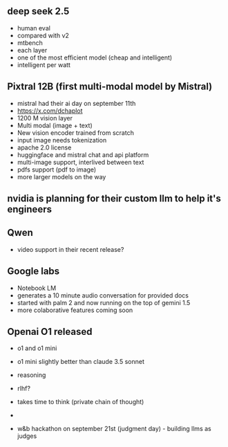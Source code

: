 ## deep seek 2.5
- human eval
- compared with v2
- mtbench
- each layer
- one of the most efficient model (cheap and intelligent)
- intelligent per watt

## Pixtral 12B (first multi-modal model by Mistral)
- mistral had their ai day on september 11th
- https://x.com/dchaplot
- 1200 M vision layer
- Multi modal (image + text)
- New vision encoder trained from scratch
- input image needs tokenization
- apache 2.0 license
- huggingface and mistral chat and api platform
- multi-image support, interlived between text
- pdfs support (pdf to image)
- more larger models on the way

## nvidia is planning for their custom llm to help it's engineers

## Qwen
- video support in their recent release?

## Google labs
- Notebook LM
- generates a 10 minute audio conversation for provided docs
- started with palm 2 and now running on the top of gemini 1.5
- more colaborative features coming soon

## Openai O1 released
- o1 and o1 mini
- o1 mini slightly better than claude 3.5 sonnet
- reasoning
- rlhf?
- takes time to think (private chain of thought)
- 





- w&b hackathon on september 21st (judgment day) - building llms as judges

